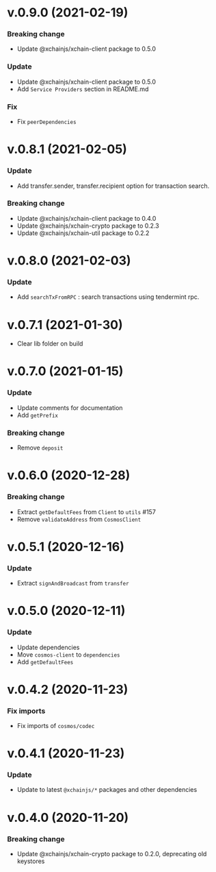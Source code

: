 # v.0.9.0 (2021-02-19)

### Breaking change

- Update @xchainjs/xchain-client package to 0.5.0

### Update

- Update @xchainjs/xchain-client package to 0.5.0
- Add `Service Providers` section in README.md

### Fix

- Fix `peerDependencies`

# v.0.8.1 (2021-02-05)

### Update

- Add transfer.sender, transfer.recipient option for transaction search.

### Breaking change

- Update @xchainjs/xchain-client package to 0.4.0
- Update @xchainjs/xchain-crypto package to 0.2.3
- Update @xchainjs/xchain-util package to 0.2.2

# v.0.8.0 (2021-02-03)

### Update

- Add `searchTxFromRPC` : search transactions using tendermint rpc.

# v.0.7.1 (2021-01-30)

- Clear lib folder on build

# v.0.7.0 (2021-01-15)

### Update

- Update comments for documentation
- Add `getPrefix`

### Breaking change

- Remove `deposit`

# v.0.6.0 (2020-12-28)

### Breaking change

- Extract `getDefaultFees` from `Client` to `utils` #157
- Remove `validateAddress` from `CosmosClient`

# v.0.5.1 (2020-12-16)

### Update

- Extract `signAndBroadcast` from `transfer`

# v.0.5.0 (2020-12-11)

### Update

- Update dependencies
- Move `cosmos-client` to `dependencies`
- Add `getDefaultFees`

# v.0.4.2 (2020-11-23)

### Fix imports

- Fix imports of `cosmos/codec`

# v.0.4.1 (2020-11-23)

### Update

- Update to latest `@xchainjs/*` packages and other dependencies

# v.0.4.0 (2020-11-20)

### Breaking change

- Update @xchainjs/xchain-crypto package to 0.2.0, deprecating old keystores
